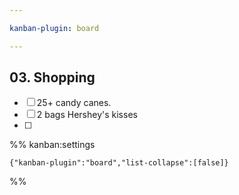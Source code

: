 ```yaml
---

kanban-plugin: board

---
```


## 03. Shopping

- [ ] 25+ candy canes. 
- [ ] 2 bags Hershey's kisses 
- [ ] 




%% kanban:settings
```
{"kanban-plugin":"board","list-collapse":[false]}
```
%%
